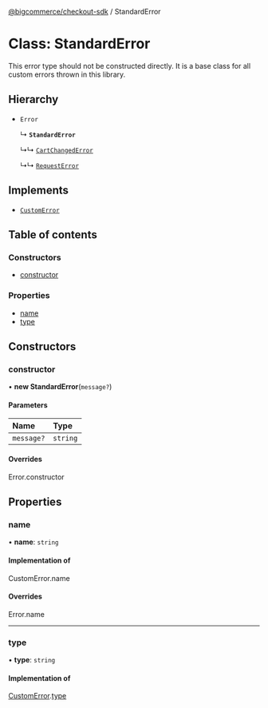 [@bigcommerce/checkout-sdk](../README.md) / StandardError

# Class: StandardError

This error type should not be constructed directly. It is a base class for
all custom errors thrown in this library.

## Hierarchy

- `Error`

  ↳ **`StandardError`**

  ↳↳ [`CartChangedError`](CartChangedError.md)

  ↳↳ [`RequestError`](RequestError.md)

## Implements

- [`CustomError`](../interfaces/CustomError.md)

## Table of contents

### Constructors

- [constructor](StandardError.md#constructor)

### Properties

- [name](StandardError.md#name)
- [type](StandardError.md#type)

## Constructors

### constructor

• **new StandardError**(`message?`)

#### Parameters

| Name | Type |
| :------ | :------ |
| `message?` | `string` |

#### Overrides

Error.constructor

## Properties

### name

• **name**: `string`

#### Implementation of

CustomError.name

#### Overrides

Error.name

___

### type

• **type**: `string`

#### Implementation of

[CustomError](../interfaces/CustomError.md).[type](../interfaces/CustomError.md#type)
